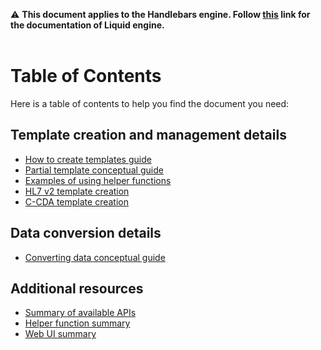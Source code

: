 ⚠ **This document applies to the Handlebars engine. Follow [this](https://github.com/microsoft/FHIR-Converter/tree/dotliquid) link for the documentation of Liquid engine.** <br></br>

# Table of Contents

Here is a table of contents to help you find the document you need:

## Template creation and management details

- [How to create templates guide](template-creation-how-to-guide.md)
- [Partial template conceptual guide](partial-template-concept.md)
- [Examples of using helper functions](using-helpers-concept.md)
- [HL7 v2 template creation](template-creation-guide-HL7v2.md)
- [C-CDA template creation](template-creation-guide-CCDA.md)

## Data conversion details

- [Converting data conceptual guide](convert-data-concept.md)

## Additional resources

- [Summary of available APIs](api-summary.md)
- [Helper function summary](helper-functions-summary.md)
- [Web UI summary](web-ui-summary.md)
